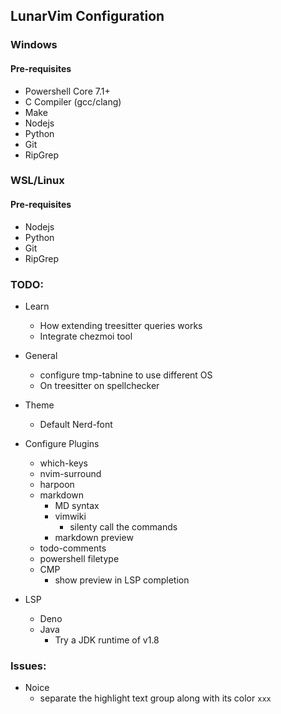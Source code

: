 ## LunarVim Configuration

### Windows

#### Pre-requisites
  - Powershell Core 7.1+
  - C Compiler (gcc/clang)
  - Make
  - Nodejs
  - Python
  - Git
  - RipGrep

### WSL/Linux

#### Pre-requisites
  - Nodejs
  - Python
  - Git
  - RipGrep
  
### TODO:

- Learn
  - How extending treesitter queries works
  - Integrate chezmoi tool

- General
  - configure tmp-tabnine to use different OS
  - On treesitter on spellchecker

- Theme
  - Default Nerd-font

- Configure Plugins
  - which-keys
  - nvim-surround
  - harpoon
  - markdown
    - MD syntax
    - vimwiki
      - silenty call the commands
    - markdown preview
  -  todo-comments
    - powershell filetype
  - CMP
    - show preview in LSP completion

- LSP
  - Deno
  - Java
    - Try a JDK runtime of v1.8

### Issues:
- Noice
  - separate the highlight text group along with its color `xxx`
